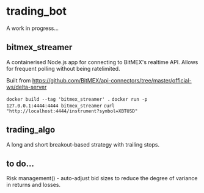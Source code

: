 # trading_bot

A work in progress...

## bitmex_streamer

A containerised Node.js app for connecting to BitMEX's realtime API.  Allows for frequent polling without being ratelimited.

Built from https://github.com/BitMEX/api-connectors/tree/master/official-ws/delta-server

`docker build --tag 'bitmex_streamer' .`
`docker run -p 127.0.0.1:4444:4444 bitmex_streamer`
`curl "http://localhost:4444/instrument?symbol=XBTUSD"`

## trading_algo

A long and short breakout-based strategy with trailing stops.

## to do...

Risk management() - auto-adjust bid sizes to reduce the degree of variance in returns and losses. 